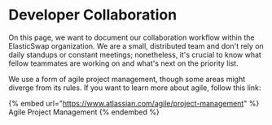 # Developer Collaboration

On this page, we want to document our collaboration workflow within the ElasticSwap organization. We are a small, distributed team and don't rely on daily standups or constant meetings; nonetheless, it's crucial to know what fellow teammates are working on and what's next on the priority list.

We use a form of agile project management, though some areas might diverge from its rules. If you want to learn more about agile, follow this link:

{% embed url="https://www.atlassian.com/agile/project-management" %}
Agile Project Management
{% endembed %}
